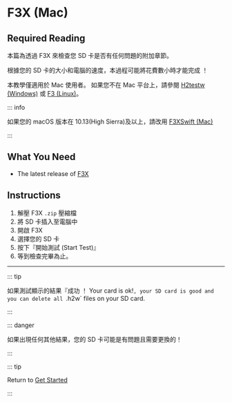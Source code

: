 # F3X (Mac)

## Required Reading

本篇為透過 F3X 來檢查您 SD 卡是否有任何問題的附加章節。

根據您的 SD 卡的大小和電腦的速度，本過程可能將花費數小時才能完成 ！

本教學僅適用於 Mac 使用者。 如果您不在 Mac 平台上，請參閱 [H2testw (Windows)](h2testw-\(windows\)) 或 [F3 (Linux)](f3-\(linux\))。

::: info

如果您的 macOS 版本在 10.13(High Sierra)及以上，請改用 [F3XSwift (Mac)](f3xswift-\(mac\))

:::

## What You Need

- The latest release of [F3X](https://github.com/insidegui/F3X/releases/latest)

## Instructions

1. 解壓 F3X `.zip` 壓縮檔
2. 將 SD 卡插入至電腦中
3. 開啟 F3X
4. 選擇您的 SD 卡
5. 按下『開始測試 (Start Test)』
6. 等到檢查完畢為止。

___

::: tip

如果測試顯示的結果『成功 ！ Your card is ok!`, your SD card is good and you can delete all `.h2w\` files on your SD card.

:::

::: danger

如果出現任何其他結果，您的 SD 卡可能是有問題且需要更換的！

:::

::: tip

Return to [Get Started](get-started)

:::
